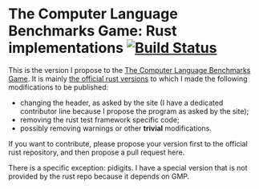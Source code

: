 # The Computer Language Benchmarks Game: Rust implementations [![Build Status](https://travis-ci.org/TeXitoi/benchmarksgame-rs.svg?branch=master)](https://travis-ci.org/TeXitoi/benchmarksgame-rs)

This is the version I propose to the [The Computer Language Benchmarks
Game](http://benchmarksgame.alioth.debian.org/).  It is mainly [the
official rust
versions](https://github.com/rust-lang/rust/tree/master/src/test/bench)
to which I made the following modifications to be published:
 - changing the header, as asked by the site (I have a dedicated
   contributor line because I propose the program as asked by the
   site);
 - removing the rust test framework specific code;
 - possibly removing warnings or other **trivial** modifications.

If you want to contribute, please propose your version first to the
official rust repository, and then propose a pull request here.

There is a specific exception: pidigits.  I have a special version
that is not provided by the rust repo because it depends on GMP.
